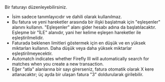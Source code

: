 Bir faturayı düzenleyebilirsiniz.

* İsim sadece tanımlayıcıdır ve dahili olarak kullanılmaz.
* Bu fatura ve yeni hareketler arasında bir ilişki başlatmak için "eşleşenler" alanını kullanın. "Eşleşenler" alanı gider hesabı adına da başlatılacaktır. Eşleşme bir "İLE" alanıdır, yani her kelime eşleşen hareketler ile eşleştirilmelidir.
* Faturada beklenen limitleri göstermek için en düşük ve en yüksek miktarları kullanın. Daha düşük veya daha yüksek miktarlar eşleştirilmeyecektir.
* Automatch indicates whether Firefly III will automatically search for matches when you create a new transaction.
* Eğer "atla" alanlarına bir sayı girerseniz, fatura otomatik olarak X kere atlanacaktır; üç ayda bir ulaşan fatura "3" doldurularak girilebilir.
